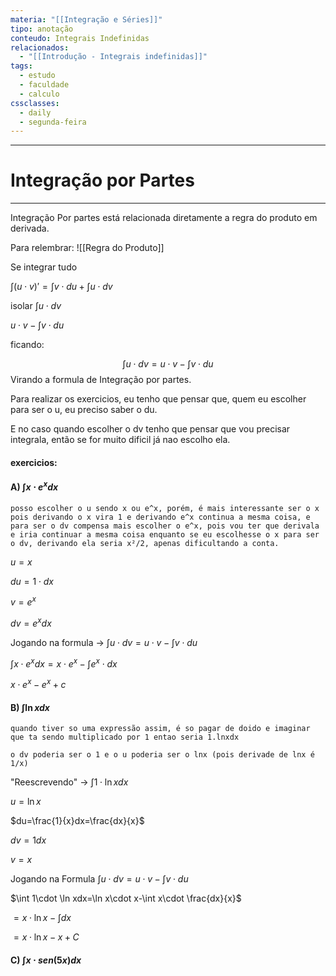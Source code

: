 ```yaml
---
materia: "[[Integração e Séries]]"
tipo: anotação
conteudo: Integrais Indefinidas
relacionados:
  - "[[Introdução - Integrais indefinidas]]"
tags:
  - estudo
  - faculdade
  - calculo
cssclasses:
  - daily
  - segunda-feira
---
```

---
# Integração por Partes
---
Integração Por partes está relacionada diretamente a regra do produto em derivada.

Para relembrar:
![[Regra do Produto]]

Se integrar tudo

$\int(u\cdot v)'=\int v\cdot du+\int u\cdot dv$

isolar $\int u\cdot dv$

$u\cdot v-\int v\cdot du$

ficando:

$$\int u\cdot dv=u\cdot v-\int v\cdot du$$
Virando a formula de Integração por partes.

Para realizar os exercicios, eu tenho que pensar que, quem eu escolher para ser o u, eu preciso saber o du.

E no caso quando escolher o dv tenho que pensar que vou precisar integrala, então se for muito dificil já nao escolho ela.

#### exercicios:

#### A) $\int x\cdot e^xdx$

```
posso escolher o u sendo x ou e^x, porém, é mais interessante ser o x pois derivando o x vira 1 e derivando e^x continua a mesma coisa, e para ser o dv compensa mais escolher o e^x, pois vou ter que derivala e iria continuar a mesma coisa enquanto se eu escolhesse o x para ser o dv, derivando ela seria x²/2, apenas dificultando a conta.
```

$u=x$

$du=1\cdot dx$

$v=e^x$

$dv=e^xdx$

Jogando na formula -> $\int u\cdot dv=u\cdot v-\int v\cdot du$

$\int x\cdot e^xdx=x\cdot e^x-\int e^x\cdot dx$

$x\cdot e^x-e^x+c$

#### B) $\int \ln xdx$

```
quando tiver so uma expressão assim, é so pagar de doido e imaginar que ta sendo multiplicado por 1 entao seria 1.lnxdx

o dv poderia ser o 1 e o u poderia ser o lnx (pois derivade de lnx é 1/x)
```

"Reescrevendo" -> $\int 1\cdot \ln xdx$

$u=\ln x$

$du=\frac{1}{x}dx=\frac{dx}{x}$

$dv=1dx$

$v=x$

Jogando na Formula $\int u\cdot dv=u\cdot v-\int v\cdot du$

$\int 1\cdot \ln xdx=\ln x\cdot x-\int x\cdot \frac{dx}{x}$

$=x\cdot \ln x-\int dx$

$=x\cdot \ln x-x +C$ 

#### C) $\int x\cdot sen(5x)dx$

```
